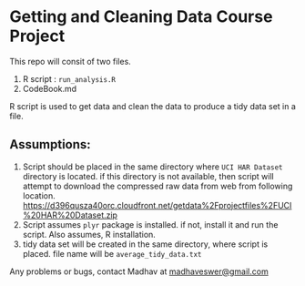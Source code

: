 # Getting and Cleaning Data Course Project #

This repo will consit of two files.

1. R script : `` run_analysis.R ``
2. CodeBook.md

R script is used to get data and clean the data to produce a tidy data set in a file.

## Assumptions: ##

1. Script should be placed in the same directory where `` UCI HAR Dataset `` directory is located. if this directory is not available, then script will attempt to download the compressed raw data from web from following location. https://d396qusza40orc.cloudfront.net/getdata%2Fprojectfiles%2FUCI%20HAR%20Dataset.zip
2. Script assumes `` plyr `` package is installed. if not, install it and run the script. Also assumes, R  installation.
3. tidy data set will be created in the same directory, where script is placed. file name will be `` average_tidy_data.txt ``

Any problems or bugs, contact Madhav at madhaveswer@gmail.com
